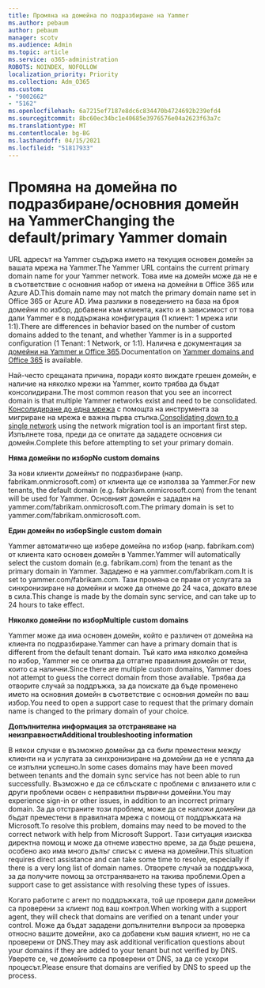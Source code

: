 ```yaml
---
title: Промяна на домейна по подразбиране на Yammer
ms.author: pebaum
author: pebaum
manager: scotv
ms.audience: Admin
ms.topic: article
ms.service: o365-administration
ROBOTS: NOINDEX, NOFOLLOW
localization_priority: Priority
ms.collection: Adm_O365
ms.custom:
- "9002662"
- "5162"
ms.openlocfilehash: 6a7215ef7187e8dc6c834470b4724692b239efd4
ms.sourcegitcommit: 8bc60ec34bc1e40685e3976576e04a2623f63a7c
ms.translationtype: MT
ms.contentlocale: bg-BG
ms.lasthandoff: 04/15/2021
ms.locfileid: "51817933"
---
```

# <a name="changing-the-defaultprimary-yammer-domain"></a><span data-ttu-id="72572-102">Промяна на домейна по подразбиране/основния домейн на Yammer</span><span class="sxs-lookup"><span data-stu-id="72572-102">Changing the default/primary Yammer domain</span></span>

<span data-ttu-id="72572-103">URL адресът на Yammer съдържа името на текущия основен домейн за вашата мрежа на Yammer.</span><span class="sxs-lookup"><span data-stu-id="72572-103">The Yammer URL contains the current primary domain name for your Yammer network.</span></span> <span data-ttu-id="72572-104">Това име на домейн може да не е в съответствие с основния набор от имена на домейни в Office 365 или Azure AD.</span><span class="sxs-lookup"><span data-stu-id="72572-104">This domain name may not match the primary domain name set in Office 365 or Azure AD.</span></span> <span data-ttu-id="72572-105">Има разлики в поведението на база на броя домейни по избор, добавени към клиента, както и в зависимост от това дали Yammer е в поддържана конфигурация (1 клиент: 1 мрежа или 1:1).</span><span class="sxs-lookup"><span data-stu-id="72572-105">There are differences in behavior based on the number of custom domains added to the tenant, and whether Yammer is in a supported configuration (1 Tenant: 1 Network, or 1:1).</span></span> <span data-ttu-id="72572-106">Налична е документация за [домейни на Yammer и Office 365](https://docs.microsoft.com/yammer/configure-your-yammer-network/manage-yammer-domains).</span><span class="sxs-lookup"><span data-stu-id="72572-106">Documentation on [Yammer domains and Office 365](https://docs.microsoft.com/yammer/configure-your-yammer-network/manage-yammer-domains) is available.</span></span>

<span data-ttu-id="72572-107">Най-често срещаната причина, поради която виждате грешен домейн, е наличие на няколко мрежи на Yammer, които трябва да бъдат консолидирани.</span><span class="sxs-lookup"><span data-stu-id="72572-107">The most common reason that you see an incorrect domain is that multiple Yammer networks exist and need to be consolidated.</span></span> <span data-ttu-id="72572-108">[Консолидиране до една мрежа](https://docs.microsoft.com/yammer/configure-your-yammer-network/consolidate-multiple-yammer-networks) с помощта на инструмента за мигриране на мрежа е важна първа стъпка.</span><span class="sxs-lookup"><span data-stu-id="72572-108">[Consolidating down to a single network](https://docs.microsoft.com/yammer/configure-your-yammer-network/consolidate-multiple-yammer-networks) using the network migration tool is an important first step.</span></span> <span data-ttu-id="72572-109">Изпълнете това, преди да се опитате да зададете основния си домейн.</span><span class="sxs-lookup"><span data-stu-id="72572-109">Complete this before attempting to set your primary domain.</span></span>

<span data-ttu-id="72572-110">**Няма домейни по избор**</span><span class="sxs-lookup"><span data-stu-id="72572-110">**No custom domains**</span></span>

<span data-ttu-id="72572-111">За нови клиенти домейнът по подразбиране (напр. fabrikam.onmicrosoft.com) от клиента ще се използва за Yammer.</span><span class="sxs-lookup"><span data-stu-id="72572-111">For new tenants, the default domain (e.g. fabrikam.onmicrosoft.com) from the tenant will be used for Yammer.</span></span> <span data-ttu-id="72572-112">Основният домейн е зададен на yammer.com/fabrikam.onmicrosoft.com.</span><span class="sxs-lookup"><span data-stu-id="72572-112">The primary domain is set to yammer.com/fabrikam.onmicrosoft.com.</span></span>

<span data-ttu-id="72572-113">**Един домейн по избор**</span><span class="sxs-lookup"><span data-stu-id="72572-113">**Single custom domain**</span></span>

<span data-ttu-id="72572-114">Yammer автоматично ще избере домейна по избор (напр. fabrikam.com) от клиента като основен домейн в Yammer.</span><span class="sxs-lookup"><span data-stu-id="72572-114">Yammer will automatically select the custom domain (e.g. fabrikam.com) from the tenant as the primary domain in Yammer.</span></span> <span data-ttu-id="72572-115">Зададено е на yammer.com/fabrikam.com.</span><span class="sxs-lookup"><span data-stu-id="72572-115">It is set to yammer.com/fabrikam.com.</span></span> <span data-ttu-id="72572-116">Тази промяна се прави от услугата за синхронизиране на домейни и може да отнеме до 24 часа, докато влезе в сила.</span><span class="sxs-lookup"><span data-stu-id="72572-116">This change is made by the domain sync service, and can take up to 24 hours to take effect.</span></span>

<span data-ttu-id="72572-117">**Няколко домейни по избор**</span><span class="sxs-lookup"><span data-stu-id="72572-117">**Multiple custom domains**</span></span>

<span data-ttu-id="72572-118">Yammer може да има основен домейн, който е различен от домейна на клиента по подразбиране.</span><span class="sxs-lookup"><span data-stu-id="72572-118">Yammer can have a primary domain that is different from the default tenant domain.</span></span> <span data-ttu-id="72572-119">Тъй като има няколко домейна по избор, Yammer не се опитва да отгатне правилния домейн от тези, които са налични.</span><span class="sxs-lookup"><span data-stu-id="72572-119">Since there are multiple custom domains, Yammer does not attempt to guess the correct domain from those available.</span></span> <span data-ttu-id="72572-120">Трябва да отворите случай за поддръжка, за да поискате да бъде променено името на основния домейн в съответствие с основния домейн по ваш избор.</span><span class="sxs-lookup"><span data-stu-id="72572-120">You need to open a support case to request that the primary domain name is changed to the primary domain of your choice.</span></span>

<span data-ttu-id="72572-121">**Допълнителна информация за отстраняване на неизправности**</span><span class="sxs-lookup"><span data-stu-id="72572-121">**Additional troubleshooting information**</span></span>

<span data-ttu-id="72572-122">В някои случаи е възможно домейни да са били преместени между клиенти на и услугата за синхронизиране на домейни да не е успяла да се изпълни успешно.</span><span class="sxs-lookup"><span data-stu-id="72572-122">In some cases domains may have been moved between tenants and the domain sync service has not been able to run successfully.</span></span> <span data-ttu-id="72572-123">Възможно е да се сблъскате с проблеми с влизането или с други проблеми освен с неправилни първични домейни.</span><span class="sxs-lookup"><span data-stu-id="72572-123">You may experience sign-in or other issues, in addition to an incorrect primary domain.</span></span> <span data-ttu-id="72572-124">За да отстраните този проблем, може да се наложи домейни да бъдат преместени в правилната мрежа с помощ от поддръжката на Microsoft.</span><span class="sxs-lookup"><span data-stu-id="72572-124">To resolve this problem, domains may need to be moved to the correct network with help from Microsoft Support.</span></span> <span data-ttu-id="72572-125">Тази ситуация изисква директна помощ и може да отнеме известно време, за да бъде решена, особено ако има много дълъг списък с имена на домейни.</span><span class="sxs-lookup"><span data-stu-id="72572-125">This situation requires direct assistance and can take some time to resolve, especially if there is a very long list of domain names.</span></span> <span data-ttu-id="72572-126">Отворете случай за поддръжка, за да получите помощ за отстраняването на такива проблеми.</span><span class="sxs-lookup"><span data-stu-id="72572-126">Open a support case to get assistance with resolving these types of issues.</span></span>

<span data-ttu-id="72572-127">Когато работите с агент по поддръжката, той ще провери дали домейни са проверени за клиент под ваш контрол.</span><span class="sxs-lookup"><span data-stu-id="72572-127">When working with a support agent, they will check that domains are verified on a tenant under your control.</span></span> <span data-ttu-id="72572-128">Може да бъдат зададени допълнителни въпроси за проверка относно вашите домейни, ако са добавени към вашия клиент, но не са проверени от DNS.</span><span class="sxs-lookup"><span data-stu-id="72572-128">They may ask additional verification questions about your domains if they are added to your tenant but not verified by DNS.</span></span> <span data-ttu-id="72572-129">Уверете се, че домейните са проверени от DNS, за да се ускори процесът.</span><span class="sxs-lookup"><span data-stu-id="72572-129">Please ensure that domains are verified by DNS to speed up the process.</span></span>
